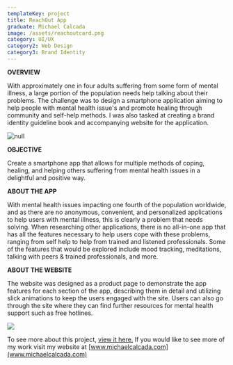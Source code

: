 ```yaml
---
templateKey: project
title: ReachOut App
graduate: Michael Calcada
image: /assets/reachoutcard.png
category: UI/UX
category2: Web Design
category3: Brand Identity
---
```

**OVERVIEW**

With approximately one in four adults suffering from some form of mental illness, a large portion of the population needs help talking about their problems. The challenge was to design a smartphone application aiming to help people with mental health issue's and promote healing through community and self-help methods. I was also tasked at creating a brand identity guideline book and accompanying website for the application.

![null](/assets/calcada_reachoutap.png)

**OBJECTIVE**

Create a smartphone app that allows for multiple methods of coping, healing, and helping others suffering from mental health issues in a delightful and positive way.

**ABOUT THE APP**

With mental health issues impacting one fourth of the population worldwide, and as there are no anonymous, convenient, and personalized applications to help users with mental illness, this is clearly a problem that needs solving. When researching other applications, there is no all-in-one app that has all the features necessary to help users cope with these problems, ranging from self help to help from trained and listened professionals. Some of the features that would be explored include mood tracking, meditations, talking with peers & trained professionals, and more.

**ABOUT THE WEBSITE**

The website was designed as a product page to demonstrate the app features for each section of the app, describing them in detail and utilizing slick animations to keep the users engaged with the site. Users can also go through the site where they can find further resources for mental health support such as free hotlines.

![](/assets/calcada_website.png)

To see more about this project, [view it here.](http://www.michaelcalcada.com/reachout.html) If you would like to see more of my work visit my website at [www.michaelcalcada.com](www.michaelcalcada.com)
